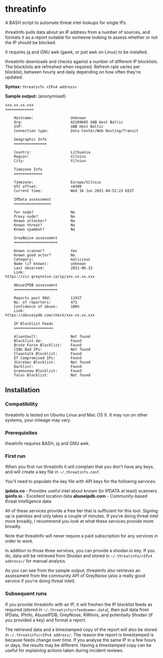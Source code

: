 # threatinfo
A BASH script to automate threat intel lookups for single IPs.

threatinfo pulls data about an IP address from a number of sources, and formats it as a report suitable for someone looking to assess whether or not the IP should be blocked.

It requires jq and GNU awk (gawk, or just awk on Linux) to be installed.

threatinfo downloads and checks against a number of different IP blocklists. The blocklists are refreshed when required. Refresh rate varies per blocklist, between hourly and daily depending on how often they're updated.

**Syntax:** `threatinfo <IPv4 address>`

**Sample output:** (anonymised)


```
xxx.xx.xx.xxx
=============

    Hostname:                 Unknown
    Org:                      AS209605 UAB Host Baltic
    ISP:                      UAB Host Baltic
    Connection type:          Data Center/Web Hosting/Transit

    Geographic Info
    ===============

    Country:                  Lithuania
    Region:                   Vilnius
    City:                     Vilnius

    Timezone Info
    =============

    Timezone:                 Europe/Vilnius
    UTC offset:               +0300
    Current time:             Wed 16 Jun 2021 04:52:23 EEST

    IPData assessment
    =================
    
    Tor node?                 No
    Proxy node?               No
    Known attacker?           No
    Known threat?             No
    Known spambot?            No
    
    GreyNoise assessment
    ====================
    
    Known scanner?            Yes
    Known good actor?         No
    Category:                 malicious
    Name (if known):          unknown
    Last observed:            2021-06-15
    Link:                     https://viz.greynoise.io/ip/xxx.xx.xx.xxx
    
    AbuseIPDB assessment
    ====================
    
    Reports past 90d:         11937
    No. of reporters:         471
    Confidence of abuse:      100%
    Link:                     https://abuseipdb.com/check/xxx.xx.xx.xxx

    IP Blocklist Feeds
    ==================

    AlienVault:               Not found
    Blocklist.de:             Found
    Brute Force Blocklist:    Found
    CINS Bad IPs:             Not found
    Cleantalk Blocklist:      Found
    ET Compromised IPs:       Found
    3CoreSec Blocklist:       Not found
    Darklist:                 Found
    Greensnow Blocklist:      Found
    Talos Blocklist:          Not found
```

## Installation

### Compatibility

threatinfo is tested on Ubuntu Linux and Mac OS X. It may run on other systems, your mileage may vary.

### Prerequisites

theatinfo requires BASH, jq and GNU awk.

### First run

When you first run threatinfo it will complain that you don't have any keys, and will create a key file in `~/.threatinfo.conf`.

You'll need to populate the key file with API keys for the following services:

**ipdata.co**      - Provides useful intel about known (to IPDATA at least) scanners
**ipinfo.io**      - Excellent location data
**abuseipdb.com**  - Community-based threat intelligence data

All of these services provide a free tier that is sufficient for this tool. Signing up is painless and only takes a couple of minutes. If you're doing threat intel more broadly, I recommend you look at what these services provide more broadly.

Note that threatinfo will never require a paid subscription for any services in order to work.

In addition to those three services, you can provide a shodan.io key. If you do, data will be retrieved from Shodan and stored in `~/.threatinfo/<IPv4 address>/` for manual analysis.

As you can see from the sample output, threatinfo also retrieves an assessment from the community API of GreyNoise (also a really good service if you're doing threat intel).

### Subsequent runs

If you provide threatinfo with an IP, it will freshen the IP blocklist feeds as required (stored in `~/.threatinfo/<feedname>.data`), then pull data from IPData, IPInfo, AbuseIPDB, GreyNoise, RWhois, and potentially Shodan (if you provided a key) and format a report.

The retrieved data and a timestamped copy of the report will also be stored in `~/.threatinfo/<IPv4 address/`. The reason the report is timestamped is because feeds change over time. If you analyse the same IP in a few hours or days, the results may be different. Having a timestamped copy can be useful for explaining actions taken during incident reviews.

